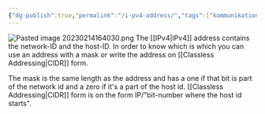 ```yaml
---
{"dg-publish":true,"permalink":"/i-pv4-address/","tags":["kommunikationssystem"]}
---
```



![Pasted image 20230214164030.png](/img/user/images/Pasted%20image%2020230214164030.png)
The [[IPv4\|IPv4]] address contains the network-ID and the host-ID. In order to know which is which you can use an address with a mask or write the address on [[Classless Addressing\|CIDR]] form.

The mask is the same length as the address and has a one if that bit is part of the network id and a zero if it's a part of the host id.
[[Classless Addressing\|CIDR]] form is on the form IP/"bit-number where the host id starts".
